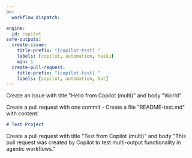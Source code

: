 ```yaml
---
on:
  workflow_dispatch:

engine:
  id: copilot
safe-outputs:
  create-issue:
    title-prefix: "[copilot-test] "
    labels: [copilot, automation, haiku]
    min: 1
  create-pull-request:
    title-prefix: "[copilot-test] "
    labels: [copilot, automation, bot]
---
```


Create an issue with title "Hello from Copilot (multi)" and body "World"

Create a pull request with one commit - Create a file "README-test.md" with content:
   ```markdown
   # Test Project
   ```

Create a pull request with title "Test from Copilot (multi)" and body "This pull request was created by Copilot to test multi-output functionality in agentic workflows."